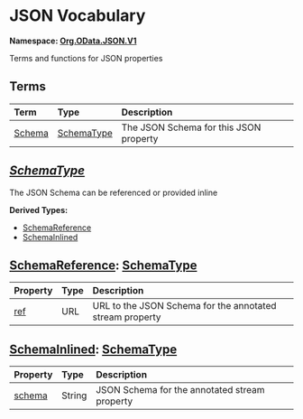 # JSON Vocabulary
**Namespace: [Org.OData.JSON.V1](Org.OData.JSON.V1.xml)**

Terms and functions for JSON properties


## Terms

Term|Type|Description
:---|:---|:----------
[Schema](Org.OData.JSON.V1.xml#L69)|[SchemaType](#SchemaType)|<a name="Schema"></a>The JSON Schema for this JSON property

## <a name="SchemaType"></a>[*SchemaType*](Org.OData.JSON.V1.xml#L74)
The JSON Schema can be referenced or provided inline

**Derived Types:**
- [SchemaReference](#SchemaReference)
- [SchemaInlined](#SchemaInlined)

## <a name="SchemaReference"></a>[SchemaReference](Org.OData.JSON.V1.xml#L78): [SchemaType](#SchemaType)


Property|Type|Description
:-------|:---|:----------
[ref](Org.OData.JSON.V1.xml#L79)|URL|URL to the JSON Schema for the annotated stream property

## <a name="SchemaInlined"></a>[SchemaInlined](Org.OData.JSON.V1.xml#L85): [SchemaType](#SchemaType)


Property|Type|Description
:-------|:---|:----------
[schema](Org.OData.JSON.V1.xml#L86)|String|JSON Schema for the annotated stream property
